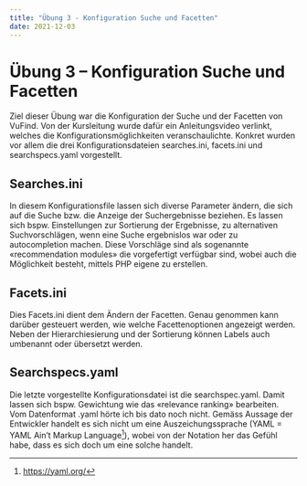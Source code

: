 ```yaml
---
title: "Übung 3 - Konfiguration Suche und Facetten"
date: 2021-12-03
---
```

# Übung 3 – Konfiguration Suche und Facetten
Ziel dieser Übung war die Konfiguration der Suche und der Facetten von VuFind. Von der Kursleitung wurde dafür ein Anleitungsvideo verlinkt, welches die Konfigurationsmöglichkeiten veranschaulichte. Konkret wurden vor allem die drei Konfigurationsdateien searches.ini, facets.ini und searchspecs.yaml vorgestellt.

## Searches.ini
In diesem Konfigurationsfile lassen sich diverse Parameter ändern, die sich auf die Suche bzw. die Anzeige der Suchergebnisse beziehen. Es lassen sich bspw. Einstellungen zur Sortierung der Ergebnisse, zu alternativen Suchvorschlägen, wenn eine Suche ergebnislos war oder zu autocompletion machen. Diese Vorschläge sind als sogenannte «recommendation modules» die vorgefertigt verfügbar sind, wobei auch die Möglichkeit besteht, mittels PHP eigene zu erstellen.
## Facets.ini
Dies Facets.ini dient dem Ändern der Facetten. Genau genommen kann darüber gesteuert werden, wie welche Facettenoptionen angezeigt werden. Neben der Hierarchiesierung und der Sortierung können Labels auch umbenannt oder übersetzt werden.
## Searchspecs.yaml
Die letzte vorgestellte Konfigurationsdatei ist die searchspec.yaml. Damit lassen sich bspw. Gewichtung wie das «relevance ranking» bearbeiten. Vom Datenformat .yaml hörte ich bis dato noch nicht. Gemäss Aussage der Entwickler handelt es sich nicht um eine Auszeichungssprache (YAML = YAML Ain’t Markup Language[^1]), wobei von der Notation her das Gefühl habe, dass es sich doch um eine solche handelt.

[^1]: https://yaml.org/
